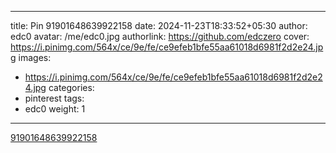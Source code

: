 
---
title: Pin 91901648639922158
date: 2024-11-23T18:33:52+05:30
author: edc0
avatar: /me/edc0.jpg
authorlink: https://github.com/edczero
cover: https://i.pinimg.com/564x/ce/9e/fe/ce9efeb1bfe55aa61018d6981f2d2e24.jpg
images:
   - https://i.pinimg.com/564x/ce/9e/fe/ce9efeb1bfe55aa61018d6981f2d2e24.jpg
categories:
  - pinterest
tags:
  - edc0
weight: 1
---

<!--more-->

[91901648639922158](https://in.pinterest.com/pin/91901648639922158/)

	
